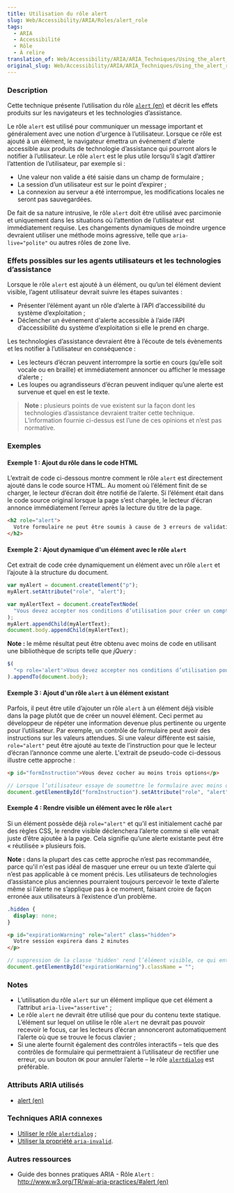 ```yaml
---
title: Utilisation du rôle alert
slug: Web/Accessibility/ARIA/Roles/alert_role
tags:
  - ARIA
  - Accessibilité
  - Rôle
  - À relire
translation_of: Web/Accessibility/ARIA/ARIA_Techniques/Using_the_alert_role
original_slug: Web/Accessibility/ARIA/ARIA_Techniques/Using_the_alert_role
---
```


### Description

Cette technique présente l’utilisation du rôle [`alert` (en)](http://www.w3.org/TR/wai-aria/roles#alert) et décrit les effets produits sur les navigateurs et les technologies d’assistance.

Le rôle `alert` est utilisé pour communiquer un message important et généralement avec une notion d'urgence à l’utilisateur. Lorsque ce rôle est ajouté à un élément, le navigateur émettra un événement d'alerte accessible aux produits de technologie d’assistance qui pourront alors le notifier à l’utilisateur. Le rôle `alert` est le plus utile lorsqu’il s’agit d’attirer l’attention de l’utilisateur, par exemple si :

- Une valeur non valide a été saisie dans un champ de formulaire&nbsp;;
- La session d’un utilisateur est sur le point d’expirer&nbsp;;
- La connexion au serveur a été interrompue, les modifications locales ne seront pas sauvegardées.

De fait de sa nature intrusive, le rôle `alert` doit être utilisé avec parcimonie et uniquement dans les situations où l’attention de l’utilisateur est immédiatement requise. Les changements dynamiques de moindre urgence devraient utiliser une méthode moins agressive, telle que `aria-live="polite"` ou autres rôles de zone live.

### Effets possibles sur les agents utilisateurs et les technologies d’assistance

Lorsque le rôle `alert` est ajouté à un élément, ou qu’un tel élément devient visible, l’agent utilisateur devrait suivre les étapes suivantes&nbsp;:

- Présenter l’élément ayant un rôle d’alerte à l’API d’accessibilité du système d’exploitation&nbsp;;
- Déclencher un événement d'alerte accessible à l’aide l’API d’accessibilité du système d’exploitation si elle le prend en charge.

Les technologies d’assistance devraient être à l’écoute de tels évènements et les notifier à l’utilisateur en conséquence&nbsp;:

- Les lecteurs d’écran peuvent interrompre la sortie en cours (qu’elle soit vocale ou en braille) et immédiatement annoncer ou afficher le message d’alerte&nbsp;;
- Les loupes ou agrandisseurs d’écran peuvent indiquer qu’une alerte est survenue et quel en est le texte.

> **Note :** plusieurs points de vue existent sur la façon dont les technologies d’assistance devraient traiter cette technique. L’information fournie ci-dessus est l’une de ces opinions et n’est pas normative.

### Exemples

#### Exemple 1&nbsp;: Ajout du rôle dans le code HTML

L’extrait de code ci-dessous montre comment le rôle `alert` est directement ajouté dans le code source HTML. Au moment où l’élément finit de se charger, le lecteur d’écran doit être notifié de l’alerte. Si l’élément était dans le code source original lorsque la page s’est chargée, le lecteur d’écran annonce immédiatement l’erreur après la lecture du titre de la page.

```html
<h2 role="alert">
  Votre formulaire ne peut être soumis à cause de 3 erreurs de validation.
</h2>
```

#### Exemple 2&nbsp;: Ajout dynamique d'un élément avec le rôle `alert`

Cet extrait de code crée dynamiquement un élément avec un rôle `alert` et l’ajoute à la structure du document.

```js
var myAlert = document.createElement("p");
myAlert.setAttribute("role", "alert");

var myAlertText = document.createTextNode(
  "Vous devez accepter nos conditions d’utilisation pour créer un compte.",
);
myAlert.appendChild(myAlertText);
document.body.appendChild(myAlertText);
```

**Note&nbsp;:** le même résultat peut être obtenu avec moins de code en utilisant une bibliothèque de scripts telle que _jQuery_&nbsp;:

```js
$(
  "<p role='alert'>Vous devez accepter nos conditions d’utilisation pour créer un compte.</p>",
).appendTo(document.body);
```

#### Exemple 3&nbsp;: Ajout d'un rôle `alert` à un élément existant

Parfois, il peut être utile d’ajouter un rôle `alert` à un élément déjà visible dans la page plutôt que de créer un nouvel élément. Ceci permet au développeur de répéter une information devenue plus pertinente ou urgente pour l’utilisateur. Par exemple, un contrôle de formulaire peut avoir des instructions sur les valeurs attendues. Si une valeur différente est saisie, `role="alert"` peut être ajouté au texte de l’instruction pour que le lecteur d’écran l’annonce comme une alerte. L'extrait de pseudo-code ci-dessous illustre cette approche&nbsp;:

```html
<p id="formInstruction">Vous devez cocher au moins trois options</p>
```

```js
// Lorsque l’utilisateur essaye de soumettre le formulaire avec moins de 3 cases cochées :
document.getElementById("formInstruction").setAttribute("role", "alert");
```

#### Exemple 4&nbsp;: Rendre visible un élément avec le rôle `alert`

Si un élément possède déjà `role="alert"` et qu’il est initialement caché par des règles CSS, le rendre visible déclenchera l’alerte comme si elle venait juste d’être ajoutée à la page. Cela signifie qu’une alerte existante peut être «&nbsp;réutilisée&nbsp;» plusieurs fois.

**Note&nbsp;:** dans la plupart des cas cette approche n’est pas recommandée, parce qu'il n'est pas idéal de masquer une erreur ou un texte d’alerte qui n’est pas applicable à ce moment précis. Les utilisateurs de technologies d’assistance plus anciennes pourraient toujours percevoir le texte d’alerte même si l’alerte ne s’applique pas à ce moment, faisant croire de façon erronée aux utilisateurs à l’existence d’un problème.

```css
.hidden {
  display: none;
}
```

```html
<p id="expirationWarning" role="alert" class="hidden">
  Votre session expirera dans 2 minutes
</p>
```

```js
// suppression de la classe 'hidden' rend l’élément visible, ce qui entraînera l’annonce de l’alerte par le lecteur d’écran :
document.getElementById("expirationWarning").className = "";
```

### Notes

- L’utilisation du rôle `alert` sur un élément implique que cet élément a l’attribut `aria-live="assertive"`&nbsp;;
- Le rôle `alert` ne devrait être utilisé que pour du contenu texte statique. L’élément sur lequel on utilise le rôle `alert` ne devrait pas pouvoir recevoir le focus, car les lecteurs d’écran annonceront automatiquement l’alerte où que se trouve le focus clavier&nbsp;;
- Si une alerte fournit également des contrôles interactifs – tels que des contrôles de formulaire qui permettraient à l’utilisateur de rectifier une erreur, ou un bouton `OK` pour annuler l’alerte – le rôle [`alertdialog`](/fr/Accessibilité/ARIA/Techniques_ARIA/Utiliser_le_rôle_alertdialog) est préférable.

### Attributs ARIA utilisés

- [alert (en)](http://www.w3.org/TR/wai-aria/roles#alert)

### Techniques ARIA connexes

- [Utiliser le rôle `alertdialog`](/fr/Accessibilité/ARIA/Techniques_ARIA/Utiliser_le_rôle_alertdialog)&nbsp;;
- [Utiliser la propriété `aria-invalid`](/fr/Accessibilité/ARIA/Techniques_ARIA/Utiliser_la_propriété_aria-invalid).

### Autres ressources

- Guide des bonnes pratiques ARIA - Rôle `Alert`&nbsp;: [http://www.w3.org/TR/wai-aria-practices/#alert (en)](http://www.w3.org/TR/wai-aria-practices/#alert)
